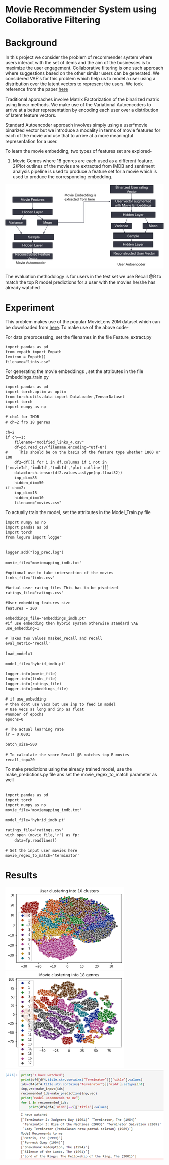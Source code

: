# Movie Recommender System using Collaborative Filtering

# Background

In this project we consider the problem of recommender system where users interact with the set of items and the aim of the businesses is to maximize the user engagement. Collaborative filtering is one such approach where suggestions based on the other similar users can be generated. We considered VAE's for this problem which help us to model a user using a distribution over the latent vectors to represent the users. We took reference from the paper [here](https://www.kdd.org/kdd2018/files/deep-learning-day/DLDay18_paper_45.pdf)

Traditional approaches involve Matrix Factorization of the binarized matrix using linear methods. We make use of the Variational Autoencoders to arrive at a better representation by encoding each user over a distribution of latent feature vectors. 

Standard Autoencoder approach involves simply using a user*movie binarized vector but we introduce a modality in terms of movie features for each of the movie and use that to arrive at a more meaningful representation for a user.

To learn the movie embedding, two types of features set are explored-
1) Movie Genres where 18 genres are each used as a different feature.
2)Plot outlines of the movies are extracted from IMDB and sentiment analysis pipeline is used to produce a feature set for a movie which is used to produce the corresponding embedding.

![Images.](https://github.com/tejasvi96/Movie-Recommender-System/blob/main/Model.png?raw=True)

The evaluation methodology is for users in the test set we use Recall @R to match the top R model predictions for a user with the movies he/she has already watched


# Experiment

This problem makes use of the popular MovieLens 20M dataset  which can be downloaded from [here](https://grouplens.org/datasets/movielens/20m/).
To make use of the above code- 

For data preprocessing, set the filenames in the file Feature_extract.py

```
import pandas as pd
from empath import Empath
lexicon = Empath()
filename="links.csv"
```
For generating the movie embeddings , set the attributes in the file Embeddings_train.py

```
import pandas as pd
import torch.optim as optim
from torch.utils.data import DataLoader,TensorDataset
import torch
import numpy as np

# ch=1 for IMDB 
# ch=2 fro 18 genres

ch=2
if ch==1:
    filename="modified_links_4.csv"
    df=pd.read_csv(filename,encoding="utf-8")
#     This should be on the basis of the feature type whether 1800 or 100
    df2=df[[i for i in df.columns if i not in ['movieId','imdbId','tmdbId','plot outline']]]
    data=torch.tensor(df2.values.astype(np.float32))
    inp_dim=85
    hidden_dim=50
if ch==2:
    inp_dim=18
    hidden_dim=10
    filename="movies.csv"
```
To actually train the model, set the attributes in the Model_Train.py file


```
import numpy as np
import pandas as pd
import torch
from loguru import logger


logger.add("log_prec.log")

movie_file="moviemapping_imdb.txt"

#optional use to take intersection of the movies
links_file='links.csv'

#Actual user rating files This has to be pivotized
ratings_file="ratings.csv"

#User embedding features size
features = 200

embeddings_file='embeddings_imdb.pt'
#if use embedding then hybrid system otherwise standard VAE
use_embedding=1

# Takes two values masked_recall and recall
eval_metric='recall'

load_model=1

model_file='hybrid_imdb.pt'

logger.info(movie_file)
logger.info(links_file)
logger.info(ratings_file)
logger.info(embeddings_file)

# if use_embedding
# then dont use vecs but use inp to feed in model
# Use vecs as long and inp as float
#number of epochs
epochs=0

# The actual learning rate
lr = 0.0001

batch_size=500

# To calculate the score Recall @R matches top R movies
recall_top=20
```

To make predictions using the already trained model, use the make_predictions.py file ans set the movie_regex_to_match parameter as well

```

import pandas as pd
import torch
import numpy as np
movie_file='moviemapping_imdb.txt'

model_file='hybrid_imdb.pt'

ratings_file='ratings.csv'
with open (movie_file,'r') as fp:
    data=fp.readlines()

# Set the input user movies here
movie_regex_to_match='terminator'
```
# Results

![Images.](https://github.com/tejasvi96/Movie-Recommender-System/blob/main/Screenshot_2020-12-23%20JupyterLab.png?raw=True)
![Images.](https://github.com/tejasvi96/Movie-Recommender-System/blob/main/Screenshot_2020-12-23%20JupyterLab_1.png?raw=True)
![Images.](https://github.com/tejasvi96/Movie-Recommender-System/blob/main/Screenshot_2020-12-28%20JupyterLab.png?raw=True)


